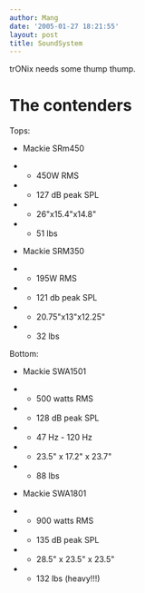 ```yaml
---
author: Mang
date: '2005-01-27 18:21:55'
layout: post
title: SoundSystem
---
```


trONix needs some thump thump.

# The contenders

Tops:

* Mackie SRm450 
* * 450W RMS
* * 127 dB peak SPL
* * 26"x15.4"x14.8"
* * 51 lbs

* Mackie SRM350
* * 195W RMS
* * 121 db peak SPL
* * 20.75"x13"x12.25"
* * 32 lbs

Bottom:

* Mackie SWA1501
* * 500 watts RMS
* * 128 dB peak SPL
* * 47 Hz - 120 Hz
* * 23.5" x 17.2" x 23.7"
* * 88 lbs

* Mackie SWA1801
* * 900 watts RMS
* * 135 dB peak SPL
* * 28.5" x 23.5" x 23.5"
* * 132 lbs (heavy!!!)



